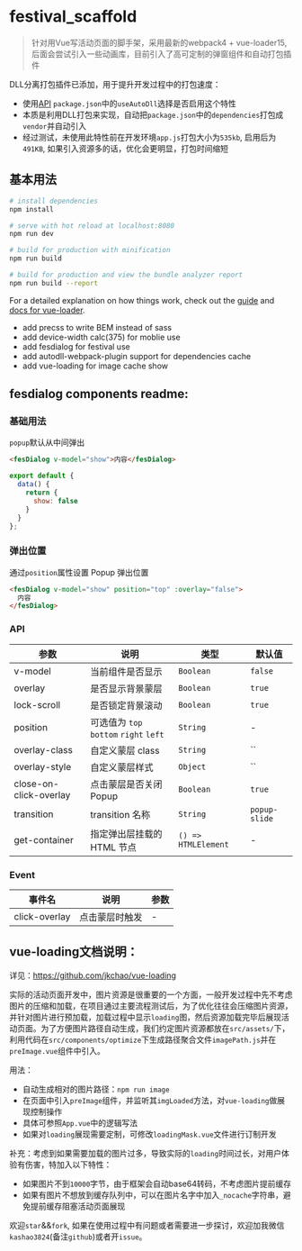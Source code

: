 # festival_scaffold

> 针对用Vue写活动页面的脚手架，采用最新的webpack4 + vue-loader15, 后面会尝试引入一些动画库，目前引入了高可定制的弹窗组件和自动打包插件

DLL分离打包插件已添加，用于提升开发过程中的打包速度：

- 使用[API](https://github.com/asfktz/autodll-webpack-plugin) `package.json`中的`useAutoDll`选择是否启用这个特性
- 本质是利用DLL打包来实现，自动把`package.json`中的`dependencies`打包成`vendor`并自动引入
- 经过测试，未使用此特性前在开发环境`app.js`打包大小为`535kb`, 启用后为`491KB`, 如果引入资源多的话，优化会更明显，打包时间缩短

## 基本用法

``` bash
# install dependencies
npm install

# serve with hot reload at localhost:8080
npm run dev

# build for production with minification
npm run build

# build for production and view the bundle analyzer report
npm run build --report
```

For a detailed explanation on how things work, check out the [guide](http://vuejs-templates.github.io/webpack/) and [docs for vue-loader](http://vuejs.github.io/vue-loader).

- add precss to write BEM instead of sass
- add device-width calc(375) for moblie use
- add fesdialog for festival use
- add autodll-webpack-plugin support for dependencies cache
- add vue-loading for image cache show

## fesdialog components readme:

### 基础用法
`popup`默认从中间弹出

```html
<fesDialog v-model="show">内容</fesDialog>
```

```javascript
export default {
  data() {
    return {
      show: false
    }
  }
};
```

### 弹出位置
通过`position`属性设置 Popup 弹出位置

```html
<fesDialog v-model="show" position="top" :overlay="false">
  内容
</fesDialog>
```

### API

| 参数 | 说明 | 类型 | 默认值 |
|-----------|-----------|-----------|-------------|
| v-model | 当前组件是否显示 | `Boolean` | `false` |
| overlay | 是否显示背景蒙层 | `Boolean` | `true` |
| lock-scroll | 是否锁定背景滚动 | `Boolean` | `true` |
| position | 可选值为 `top` `bottom` `right` `left` | `String` | - |
| overlay-class | 自定义蒙层 class | `String` | `` |
| overlay-style | 自定义蒙层样式 | `Object` | `` |
| close-on-click-overlay | 点击蒙层是否关闭 Popup | `Boolean` | `true` |
| transition | transition 名称 | `String` | `popup-slide` |
| get-container | 指定弹出层挂载的 HTML 节点 | `() => HTMLElement` | - |

### Event

| 事件名 | 说明 | 参数 |
|-----------|-----------|-----------|
| click-overlay | 点击蒙层时触发 | - |

## vue-loading文档说明：

详见：https://github.com/jkchao/vue-loading

实际的活动页面开发中，图片资源是很重要的一个方面，一般开发过程中先不考虑图片的压缩和加载，在项目通过主要流程测试后，为了优化往往会压缩图片资源，并针对图片进行预加载，加载过程中显示`loading`图，然后资源加载完毕后展现活动页面。为了方便图片路径自动生成，我们约定图片资源都放在`src/assets/`下，利用代码在`src/components/optimize`下生成路径聚合文件`imagePath.js`并在`preImage.vue`组件中引入。

用法：
- 自动生成相对的图片路径：`npm run image`
- 在页面中引入`preImage`组件，并监听其`imgLoaded`方法，对`vue-loading`做展现控制操作
- 具体可参照`App.vue`中的逻辑写法
- 如果对`loading`展现需要定制，可修改`loadingMask.vue`文件进行订制开发

补充：考虑到如果需要加载的图片过多，导致实际的`loading`时间过长，对用户体验有伤害，特加入以下特性：

- 如果图片不到`10000`字节，由于框架会自动base64转码，不考虑图片提前缓存
- 如果有图片不想放到缓存队列中，可以在图片名字中加入`_nocache`字符串，避免提前缓存阻塞活动页面展现


欢迎`star`&&`fork`, 如果在使用过程中有问题或者需要进一步探讨，欢迎加我微信`kashao3824`(备注`github`)或者开`issue`。